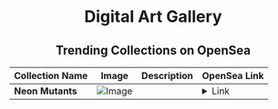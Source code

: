 <div align="center">

# Digital Art Gallery

## Trending Collections on OpenSea

| Collection Name                       | Image                                                                                     | Description                       | OpenSea Link                                                                                          |
|---------------------------------------|-------------------------------------------------------------------------------------------|-----------------------------------|--------------------------------------------------------------------------------------------------------|
| **Neon Mutants** | ![Image](https://i.seadn.io/s/raw/files/a228d2463c8ef9bde494fe511ed241f2.png?w=500&auto=format?w=200&auto=format) |  | <details><summary>Link</summary>[Neon Mutants](https://opensea.io/collection/neon-mutants)</details> |

</div>